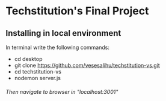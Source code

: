 # Techstitution's Final Project

## Installing in local environment
In terminal write the following commands:

* cd desktop
* git clone https://github.com/vesesalihu/techstitution-vs.git
* cd techstitution-vs
* nodemon server.js

###### Then navigate to browser in "localhost:3001"